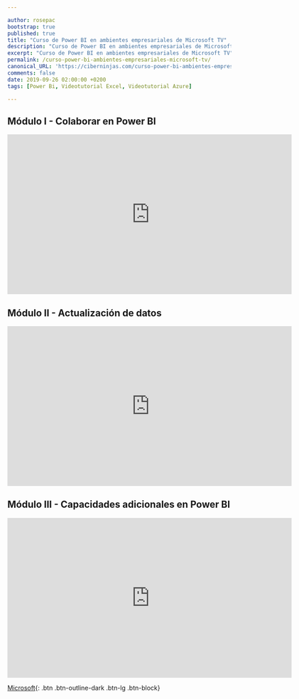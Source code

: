 ```yaml
---

author: rosepac
bootstrap: true
published: true
title: "Curso de Power BI en ambientes empresariales de Microsoft TV"
description: "Curso de Power BI en ambientes empresariales de Microsoft TV"
excerpt: "Curso de Power BI en ambientes empresariales de Microsoft TV"
permalink: /curso-power-bi-ambientes-empresariales-microsoft-tv/
canonical_URL: 'https://ciberninjas.com/curso-power-bi-ambientes-empresariales-microsoft-tv/'
comments: false
date: 2019-09-26 02:00:00 +0200
tags: [Power Bi, Videotutorial Excel, Videotutorial Azure]

---
```


## Módulo I - Colaborar en Power BI

<iframe src="https://channel9.msdn.com/Shows/Power-BI-en-ambientes-empresariales/Mdulo-I-Colaborar-en-Power-BI/player?format=html5" width="640" height="360" allowfullscreen="" frameborder="0" title="Módulo I - Colaborar en Power BI - Microsoft Channel 9 Video"></iframe>

## Módulo II - Actualización de datos

<iframe src="https://channel9.msdn.com/Shows/Power-BI-en-ambientes-empresariales/Mdulo-II-Actualizacin-de-datos/player?format=html5" width="640" height="360" allowfullscreen="" frameborder="0" title="Módulo II - Actualización de datos - Microsoft Channel 9 Video"></iframe>

## Módulo III - Capacidades adicionales en Power BI

<iframe src="https://channel9.msdn.com/Shows/Power-BI-en-ambientes-empresariales/Mdulo-III-Capacidades-adicionales-en-Power-BI/player?format=html5" width="640" height="360" allowfullscreen="" frameborder="0" title="Módulo III - Capacidades adicionales en Power BI - Microsoft Channel 9 Video"></iframe>

[<i class="fab fa-windows"></i> Microsoft](/cursos-tecnologia-microsoft/){: .btn .btn-outline-dark .btn-lg .btn-block}
